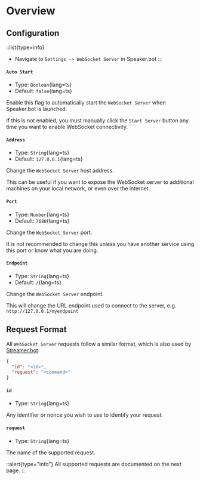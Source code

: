 # Overview

## Configuration

::list{type=info}
- Navigate to `Settings -> WebSocket Server` in Speaker.bot
::

#### `Auto Start`
- Type: `Boolean`{lang=ts}
- Default: `false`{lang=ts}

Enable this flag to automatically start the `WebSocket Server` when Speaker.bot is launched.

If this is not enabled, you must manually click the `Start Server` button any time you want to enable WebSocket connectivity.

#### `Address`
- Type: `String`{lang=ts}
- Default: `127.0.0.1`{lang=ts}

Change the `WebSocket Server` host address.

This can be useful if you want to expose the WebSocket server to additional machines on your local network, or even over the internet.

#### `Port`
- Type: `Number`{lang=ts}
- Default: `7680`{lang=ts}

Change the `WebSocket Server` port.

It is not recommended to change this unless you have another service using this port or know what you are doing.

#### `Endpoint`
- Type: `String`{lang=ts}
- Default: `/`{lang=ts}

Change the `WebSocket Server` endpoint.

This will change the URL endpoint used to connect to the server, e.g. `http://127.0.0.1/myendpoint`

## Request Format

All `WebSocket Server` requests follow a similar format, which is also used by [Streamer.bot](https://streamer.bot).

```json [Request Format]
{
  "id": "<id>",
  "request": "<command>"
}
```

#### `id`
- Type: `String`{lang=ts}

Any identifier or nonce you wish to use to identify your request.

#### `request`
- Type: `String`{lang=ts}

The name of the supported request.

::alert{type="info"}
All supported requests are documented on the next page.
::